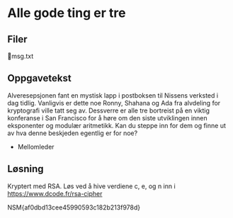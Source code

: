 # Alle gode ting er tre

## Filer
📎msg.txt

## Oppgavetekst
Alveresepsjonen fant en mystisk lapp i postboksen til Nissens verksted i dag tidlig. Vanligvis er dette noe Ronny, Shahana og Ada fra alvdeling for kryptografi ville tatt seg av. Dessverre er alle tre bortreist på en viktig konferanse i San Francisco for å høre om den siste utviklingen innen eksponenter og modulær aritmetikk. Kan du steppe inn for dem og finne ut av hva denne beskjeden egentlig er for noe?

- Mellomleder

## Løsning

Kryptert med RSA. Løs ved å hive verdiene c, e, og n inn i https://www.dcode.fr/rsa-cipher

NSM{af0dbd13cee45990593c182b213f978d}
